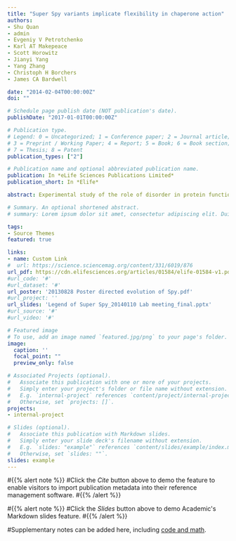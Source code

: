 ```yaml
---
title: "Super Spy variants implicate flexibility in chaperone action"
authors:
- Shu Quan
- admin
- Evgeniy V Petrotchenko
- Karl AT Makepeace
- Scott Horowitz
- Jianyi Yang
- Yang Zhang
- Christoph H Borchers
- James CA Bardwell

date: "2014-02-04T00:00:00Z"
doi: ""

# Schedule page publish date (NOT publication's date).
publishDate: "2017-01-01T00:00:00Z"

# Publication type.
# Legend: 0 = Uncategorized; 1 = Conference paper; 2 = Journal article;
# 3 = Preprint / Working Paper; 4 = Report; 5 = Book; 6 = Book section;
# 7 = Thesis; 8 = Patent
publication_types: ["2"]

# Publication name and optional abbreviated publication name.
publication: In *eLife Sciences Publications Limited*
publication_short: In *Elife*

abstract: Experimental study of the role of disorder in protein function is challenging. It has been proposed that proteins utilize disordered regions in the adaptive recognition of their various binding partners. However apart from a few exceptions, defining the importance of disorder in promiscuous binding interactions has proven to be difficult. In this paper, we have utilized a genetic selection that links protein stability to antibiotic resistance to isolate variants of the newly discovered chaperone Spy that show an up to 7 fold improved chaperone activity against a variety of substrates. These “Super Spy” variants show tighter binding to client proteins and are generally more unstable than is wild type Spy and show increases in apparent flexibility. We establish a good relationship between the degree of their instability and the improvement they show in their chaperone activity. Our results provide evidence for the importance of disorder and flexibility in chaperone function.

# Summary. An optional shortened abstract.
# summary: Lorem ipsum dolor sit amet, consectetur adipiscing elit. Duis posuere tellus ac # convallis placerat. Proin tincidunt magna sed ex sollicitudin condimentum.

tags:
- Source Themes
featured: true

links:
- name: Custom Link
#  url: https://science.sciencemag.org/content/331/6019/876
url_pdf: https://cdn.elifesciences.org/articles/01584/elife-01584-v1.pdf
#url_code: '#'
#url_dataset: '#'
url_poster: '20130828 Poster directed evolution of Spy.pdf'
#url_project: ''
url_slides: 'Legend of Super Spy_20140110 Lab meeting_final.pptx'
#url_source: '#'
#url_video: '#'

# Featured image
# To use, add an image named `featured.jpg/png` to your page's folder. 
image:
  caption: ''
  focal_point: ""
  preview_only: false

# Associated Projects (optional).
#   Associate this publication with one or more of your projects.
#   Simply enter your project's folder or file name without extension.
#   E.g. `internal-project` references `content/project/internal-project/index.md`.
#   Otherwise, set `projects: []`.
projects:
- internal-project

# Slides (optional).
#   Associate this publication with Markdown slides.
#   Simply enter your slide deck's filename without extension.
#   E.g. `slides: "example"` references `content/slides/example/index.md`.
#   Otherwise, set `slides: ""`.
slides: example
---
```


#{{% alert note %}}
#Click the *Cite* button above to demo the feature to enable visitors to import publication metadata into their reference management software.
#{{% /alert %}}

#{{% alert note %}}
#Click the *Slides* button above to demo Academic's Markdown slides feature.
#{{% /alert %}}

#Supplementary notes can be added here, including [code and math](https://#sourcethemes.com/academic/docs/writing-markdown-latex/).


